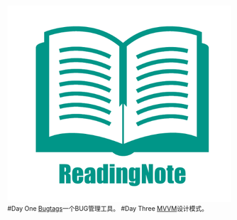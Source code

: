 ![](https://github.com/Liqiankun/ReadingNote/raw/master/readingnote.png)<br>
#Day One 
[Bugtags](https://bugtags.com)一个BUG管理工具。
#Day Three
[MVVM](https://mp.weixin.qq.com/s?__biz=MjM5NTIyNTUyMQ==&mid=444322139&idx=1&sn=c7bef4d439f46ee539aa76d612023d43&scene=4&uin=MTA5NDc0NDA0MQ%3D%3D&key=710a5d99946419d922fcdafef8537eb1565867da2050fc8896026d12fd6f8b668447ee6993ab8ecddf92e27bfa7313b8&devicetype=iMac+MacBookAir6%2C2+OSX+OSX+10.11.3+build(15D21)&version=11020201&lang=zh_CN&pass_ticket=gZQsMlSqpi%2BBFd5yJvmJ4rV91WSCiDesXozVc40b07fqqoY4%2B6J504rvRF0f%2FhPB)设计模式。
